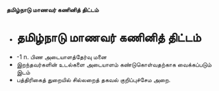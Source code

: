**தமிழ்நாடு மாணவர் கணினித் திட்டம்**
- # தமிழ்நாடு மாணவர் கணினித் திட்டம்
- -1 n. பிண அடையாளத்தேர்வு மனை
- இறந்தவர்களின் உடல்களை அடையாளம் கண்டுகொள்வதற்காக வைக்கப்படும் இடம்
- பத்திரிகைத் துறையில் சில்லறைத் தகவல் குறிப்புச்சேம அறை.

